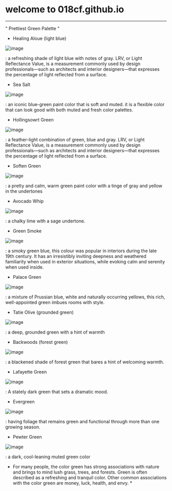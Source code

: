 # welcome to 018cf.github.io
----
" Prettiest Green Palette "

- Healing Aloue (light blue)

![image](https://user-images.githubusercontent.com/118184959/203087743-f9999819-b6ec-483f-b545-fe82a78d1106.png)


: a refreshing shade of light blue with notes of gray. LRV, or Light Reflectance Value, is a measurement commonly used by design professionals—such as architects and interior designers—that expresses the percentage of light reflected from a surface.

- Sea Salt

![image](https://user-images.githubusercontent.com/118184959/203088079-7a4cf2e7-e780-4f59-b302-a8efc603e2ea.png)

:  an iconic blue-green paint color that is soft and muted. it is a flexible color that can look good with both muted and fresh color palettes.

- Hollingsowrt Green

![image](https://user-images.githubusercontent.com/118184959/203088409-a3efb1cd-deef-42e0-9109-e12d6d275b83.png)

: a feather-light combination of green, blue and gray. LRV, or Light Reflectance Value, is a measurement commonly used by design professionals—such as architects and interior designers—that expresses the percentage of light reflected from a surface.

- Soften Green

![image](https://user-images.githubusercontent.com/118184959/203088573-60ff990d-f891-48c8-8246-f2b58199c555.png)

:  a pretty and calm, warm green paint color with a tinge of gray and yellow in the undertones

- Avocado Whip

![image](https://user-images.githubusercontent.com/118184959/203088670-45dd9f5f-ac5d-42d2-9000-13b2e9bdae19.png)

:  a chalky lime with a sage undertone.

- Green Smoke

![image](https://user-images.githubusercontent.com/118184959/203088746-cfebd3c6-ddd5-41ee-8348-1468114126a4.png)

: a smoky green blue, this colour was popular in interiors during the late 19th century. It has an irresistibly inviting deepness and weathered familiarity when used in exterior situations, while evoking calm and serenity when used inside.

- Palace Green

![image](https://user-images.githubusercontent.com/118184959/203088829-67a30974-a27b-4a01-a9bf-18858755ad99.png)

: a mixture of Prussian blue, white and naturally occurring yellows, this rich, well-appointed green imbues rooms with style.

- Tatie Olive (grounded green)

![image](https://user-images.githubusercontent.com/118184959/203088997-41a73a29-9c0f-4d84-9149-c655d53bffd1.png)

: a deep, grounded green with a hint of warmth

- Backwoods (forest green)

![image](https://user-images.githubusercontent.com/118184959/203089058-45beb427-7169-4e72-884e-9eb05df7433d.png)

: a blackened shade of forest green that bares a hint of welcoming warmth.

- Lafayette Green

![image](https://user-images.githubusercontent.com/118184959/203089123-57699108-2c0c-42bc-89b0-8fa233f0a08c.png)

: A stately dark green that sets a dramatic mood.

- Evergreen

![image](https://user-images.githubusercontent.com/118184959/203089196-b0b63610-6b57-49e9-972b-5b7b304d36f5.png)

: having foliage that remains green and functional through more than one growing season. 

- Pewter Green

![image](https://user-images.githubusercontent.com/118184959/203089269-934dd5dd-6be7-4892-83b4-d7de611d032c.png)

:  a dark, cool-leaning muted green color

* For many people, the color green has strong associations with nature and brings to mind lush grass, trees, and forests. Green is often described as a refreshing and tranquil color. Other common associations with the color green are money, luck, health, and envy. *
